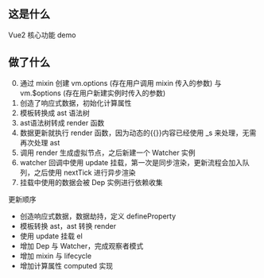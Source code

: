 ## 这是什么

Vue2 核心功能 demo

## 做了什么
0. 通过 mixin 创建 vm.options (存在用户调用 mixin 传入的参数) 与 vm.$options (存在用户新建实例时传入的参数) 
1. 创造了响应式数据，初始化计算属性
2. 模板转换成 ast 语法树
3. ast语法树转成 render 函数
4. 数据更新就执行 render 函数，因为动态的{{}}内容已经使用 _s 来处理，无需再次处理 ast
5. 调用 render 生成虚拟节点，之后新建一个 Watcher 实例
6. watcher 回调中使用 update 挂载，第一次是同步渲染，更新流程会加入队列，之后使用 nextTick 进行异步渲染
7. 挂载中使用的数据会被 Dep 实例进行依赖收集

更新顺序
- 创造响应式数据，数据劫持，定义 defineProperty
- 模板转换 ast，ast 转换 render
- 使用 update 挂载 el
- 增加 Dep 与 Watcher，完成观察者模式
- 增加 mixin 与 lifecycle
- 增加计算属性 computed 实现